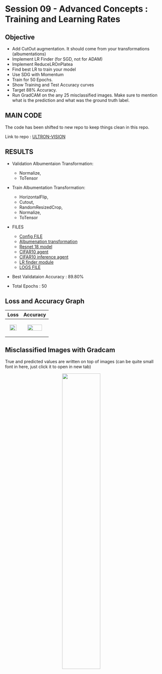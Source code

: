 # Session 09 - Advanced Concepts : Training and Learning Rates

## Objective

- Add CutOut augmentation. It should come from your transformations (albumentations)
- Implement LR Finder (for SGD, not for ADAM)
- Implement ReduceLROnPlatea
- Find best LR to train your model
- Use SDG with Momentum
- Train for 50 Epochs. 
- Show Training and Test Accuracy curves
- Target 88% Accuracy.
- Run GradCAM on the any 25 misclassified images. Make sure to mention what is the prediction and what was the ground truth label.

## MAIN CODE

The code has been shifted to new repo to keep things clean in this repo.

Link to repo : [ULTRON-VISION](https://github.com/myselfHimanshu/ultron-vision/tree/lr_finder)

## RESULTS

- Validation Albumentaion Transformation:
    - Normalize,
    - ToTensor
    
- Train Albumentation Transformation:
    - HorizontalFlip,
    - Cutout,
    - RandomResizedCrop,
    - Normalize,
    - ToTensor

- FILES
    - [Config FILE](https://github.com/myselfHimanshu/ultron-vision/blob/lr_finder/experiments/cifar10_exp-06_resnet_album_findlr/summaries/config.txt)
    - [Albumenation transformation](https://github.com/myselfHimanshu/ultron-vision/blob/lr_finder/infdata/transformation/cifar10_tf.py)
    - [Resnet 18 model](https://github.com/myselfHimanshu/ultron-vision/blob/lr_finder/networks/resnet_net.py)
    - [CIFAR10 agent](https://github.com/myselfHimanshu/ultron-vision/blob/lr_finder/agents/cifar10_agent.py)
    - [CIFAR10 inference agent](https://github.com/myselfHimanshu/ultron-vision/blob/lr_finder/inference/cifar_iagent.py)
    - [LR finder module](https://github.com/myselfHimanshu/ultron-vision/blob/lr_finder/utils/lr_finder/lrfinder.py)
    - [LOGS FILE](https://github.com/myselfHimanshu/ultron-vision/blob/lr_finder/experiments/cifar10_exp-06_resnet_album_findlr/logs/exp_debug.log)

- Best Validataion Accuracy : 89.80%
- Total Epochs : 50

## Loss and Accuracy Graph

|Loss|Accuracy|
|--|--|
|<p align="center"><img width="80%" height="80%" src="https://github.com/myselfHimanshu/ultron-vision/raw/lr_finder/experiments/cifar10_exp-06_resnet_album_findlr/stats/accuracy.png"/></p>|<p align="center"><img width="80%" height="80%" src="https://github.com/myselfHimanshu/ultron-vision/raw/lr_finder/experiments/cifar10_exp-06_resnet_album_findlr/stats/loss.png"/></p>|

## Misclassified Images with Gradcam

True and predicted values are written on top of images (can be quite small font in here, just click it to open in new tab)

<p align="center">
  <img width="50%" height="50%" src="https://github.com/myselfHimanshu/ultron-vision/raw/lr_finder/experiments/cifar10_exp-06_resnet_album_findlr/stats/misclassified_imgs.png"/>
</p>


    

